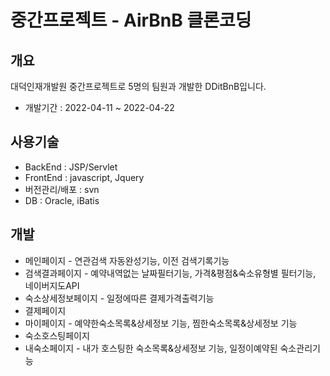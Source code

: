 # 중간프로젝트 - AirBnB 클론코딩

## 개요
대덕인재개발원 중간프로젝트로 5명의 팀원과 개발한 DDitBnB입니다.
* 개발기간 : 2022-04-11 ~ 2022-04-22

## 사용기술
* BackEnd : JSP/Servlet
* FrontEnd : javascript, Jquery
* 버전관리/배포 : svn
* DB : Oracle, iBatis

## 개발
* 메인페이지 - 연관검색 자동완성기능, 이전 검색기록기능
* 검색결과페이지 - 예약내역없는 날짜필터기능, 가격&평점&숙소유형별 필터기능, 네이버지도API
* 숙소상세정보페이지 - 일정에따른 결제가격출력기능
* 결제페이지
* 마이페이지 - 예약한숙소목록&상세정보 기능, 찜한숙소목록&상세정보 기능
* 숙소호스팅페이지
* 내숙소페이지 - 내가 호스팅한 숙소목록&상세정보 기능, 일정이예약된 숙소관리기능
